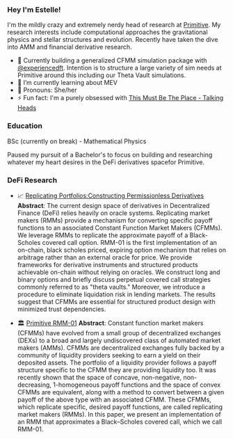 ### Hey I'm Estelle!

I'm the mildly crazy and extremely nerdy head of research at [Primitive](https://github.com/primitivefinance). My research interests include computational approaches the gravitational physics and stellar structures and evolution. Recently have taken the dive into AMM and financial derivative research.

- 🔭 Currently building a generalized CFMM simulation package with [@experiencedft](https://github.com/experiencedft). Intention is to structure a large variety of sim needs at Primitive around this including our Theta Vault simulations.
- 🌱 I’m currently learning about MEV
- 🥰 Pronouns: She/her
- ⚡ Fun fact: I'm a purely obsessed with [This Must Be The Place - Talking Heads](https://www.youtube.com/watch?v=fsccjsW8bSY)

### Education

BSc (currently on break) - Mathematical Physics

Paused my pursuit of a Bachelor's to focus on building and researching whatever my heart desires in the DeFi derivatives spacefor Primitive.

### DeFi Research

- 📈 [Replicating Portfolios:Constructing Permissionless Derivatives](https://primitive.xyz/rmm-derivatives.pdf)
**Abstract**: The current design space of derivatives in Decentralized Finance (DeFi) relies heavily on oracle systems. Replicating market makers (RMMs) provide a mechanism for converting specific payoff functions to an associated Constant Function Market Makers (CFMMs). We leverage RMMs to replicate the approximate payoff of a Black-Scholes covered call option. RMM-01 is the first implementation of an on-chain, black scholes priced, expiring option mechanism that relies on arbitrage rather than an external oracle for price. We provide frameworks for derivative instruments and structured products achievable on-chain without relying on oracles. We construct long and binary options and briefly discuss perpetual covered call strategies commonly referred to as "theta vaults." Moreover, we introduce a procedure to eliminate liquidation risk in lending markets. The results suggest that CFMMs are essential for structured product design with minimized trust dependencies.

- 🏛️ [Primitive RMM-01](https://primitive.xyz/whitepaper-rmm-01.pdf)
**Abstract**: Constant function market makers (CFMMs) have evolved from a small group of decentralized exchanges (DEXs) to a broad and largely undiscovered class of automated market makers (AMMs). CFMMs are decentralized exchanges fully backed by a community of liquidity providers seeking to earn a yield on their deposited assets. The portfolio of a liquidity provider follows a payoff structure specific to the CFMM they are providing liquidity too. It was recently shown that the space of concave, non-negative, non-decreasing, 1-homogeneous payoff functions and the space of convex CFMMs are equivalent, along with a method to convert between a given payoff of the above type with an associated CFMM. These CFMMs, which replicate specific, desired payoff functions, are called replicating market makers (RMMs). In this paper, we present an implementation of an RMM that approximates a Black–Scholes covered call, which we call RMM-01.
